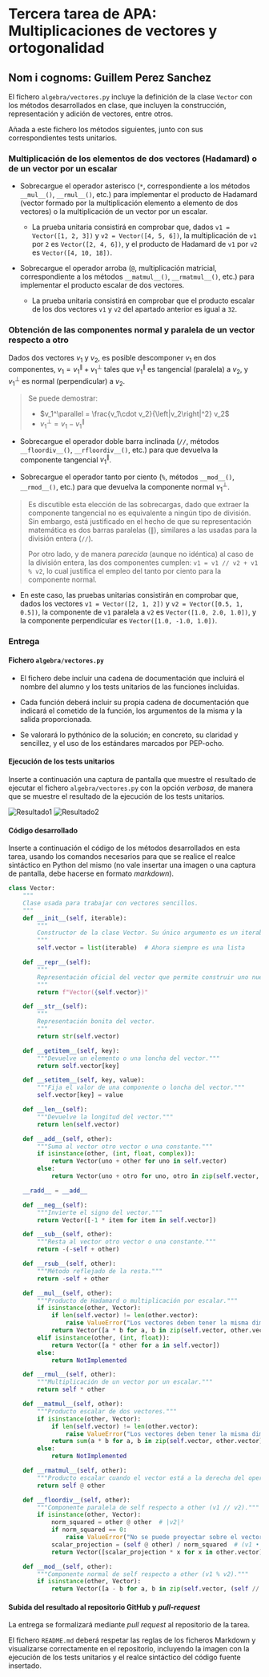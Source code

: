 # Tercera tarea de APA: Multiplicaciones de vectores y ortogonalidad

## Nom i cognoms: Guillem Perez Sanchez

El fichero `algebra/vectores.py` incluye la definición de la clase `Vector` con los
métodos desarrollados en clase, que incluyen la construcción, representación y
adición de vectores, entre otros.

Añada a este fichero los métodos siguientes, junto con sus correspondientes
tests unitarios.

### Multiplicación de los elementos de dos vectores (Hadamard) o de un vector por un escalar

- Sobrecargue el operador asterisco (`*`, correspondiente a los métodos `__mul__()`,
  `__rmul__()`, etc.) para implementar el producto de Hadamard (vector formado por
  la multiplicación elemento a elemento de dos vectores) o la multiplicación de un
  vector por un escalar.

  - La prueba unitaria consistirá en comprobar que, dados `v1 = Vector([1, 2, 3])` y
    `v2 = Vector([4, 5, 6])`, la multiplicación de `v1` por `2` es `Vector([2, 4, 6])`,
    y el producto de Hadamard de `v1` por `v2` es `Vector([4, 10, 18])`.

- Sobrecargue el operador arroba (`@`, multiplicación matricial, correspondiente a los
  métodos `__matmul__()`, `__rmatmul__()`, etc.) para implementar el producto escalar
  de dos vectores.

  - La prueba unitaria consistirá en comprobar que el producto escalar de los dos
    vectores `v1` y `v2` del apartado anterior es igual a `32`.

### Obtención de las componentes normal y paralela de un vector respecto a otro

Dados dos vectores $v_1$ y $v_2$, es posible descomponer $v_1$ en dos componentes,
$v_1 = v_1^\parallel + v_1^\perp$ tales que $v_1^\parallel$ es tangencial (paralela) a
$v_2$, y $v_1^\perp$ es normal (perpendicular) a $v_2$.

> Se puede demostrar:
>
> - $v_1^\parallel = \frac{v_1\cdot v_2}{\left|v_2\right|^2} v_2$
> - $v_1^\perp = v_1 - v_1^\parallel$

- Sobrecargue el operador doble barra inclinada (`//`, métodos `__floordiv__()`,
  `__rfloordiv__()`, etc.) para que devuelva la componente tangencial $v_1^\parallel$.

- Sobrecargue el operador tanto por ciento (`%`, métodos `__mod__()`, `__rmod__()`, etc.)
  para que devuelva la componente normal $v_1^\perp$.

> Es discutible esta elección de las sobrecargas, dado que extraer la componente
> tangencial no es equivalente a ningún tipo de división. Sin embargo, está
> justificado en el hecho de que su representación matemática es dos barras
> paralelas ($\parallel$), similares a las usadas para la división entera (`//`).
>
> Por otro lado, y de manera *parecida* (aunque no idéntica) al caso de la división
> entera, las dos componentes cumplen: `v1 = v1 // v2 + v1 % v2`, lo cual justifica
> el empleo del tanto por ciento para la componente normal.

- En este caso, las pruebas unitarias consistirán en comprobar que, dados los vectores
  `v1 = Vector([2, 1, 2])` y `v2 = Vector([0.5, 1, 0.5])`, la componente de `v1` paralela
  a `v2` es `Vector([1.0, 2.0, 1.0])`, y la componente perpendicular es `Vector([1.0, -1.0, 1.0])`.

### Entrega

#### Fichero `algebra/vectores.py`

- El fichero debe incluir una cadena de documentación que incluirá el nombre del alumno
  y los tests unitarios de las funciones incluidas.

- Cada función deberá incluir su propia cadena de documentación que indicará el cometido
  de la función, los argumentos de la misma y la salida proporcionada.

- Se valorará lo pythónico de la solución; en concreto, su claridad y sencillez, y el
  uso de los estándares marcados por PEP-ocho.

#### Ejecución de los tests unitarios

Inserte a continuación una captura de pantalla que muestre el resultado de ejecutar el
fichero `algebra/vectores.py` con la opción *verbosa*, de manera que se muestre el
resultado de la ejecución de los tests unitarios.

![Resultado1](IMG_Res1.png)
![Resultado2](IMG_Res2.png)

#### Código desarrollado

Inserte a continuación el código de los métodos desarrollados en esta tarea, usando los
comandos necesarios para que se realice el realce sintáctico en Python del mismo (no
vale insertar una imagen o una captura de pantalla, debe hacerse en formato *markdown*).

```python
class Vector:
    """
    Clase usada para trabajar con vectores sencillos.
    """
    def __init__(self, iterable):
        """
        Constructor de la clase Vector. Su único argumento es un iterable con las componentes del vector.
        """
        self.vector = list(iterable)  # Ahora siempre es una lista

    def __repr__(self):
        """
        Representación oficial del vector que permite construir uno nuevo idéntico mediante copia-pega.
        """
        return f"Vector({self.vector})"

    def __str__(self):
        """
        Representación bonita del vector.
        """
        return str(self.vector)

    def __getitem__(self, key):
        """Devuelve un elemento o una loncha del vector."""
        return self.vector[key]

    def __setitem__(self, key, value):
        """Fija el valor de una componente o loncha del vector."""
        self.vector[key] = value

    def __len__(self):
        """Devuelve la longitud del vector."""
        return len(self.vector)

    def __add__(self, other):
        """Suma al vector otro vector o una constante."""
        if isinstance(other, (int, float, complex)):
            return Vector(uno + other for uno in self.vector)
        else:
            return Vector(uno + otro for uno, otro in zip(self.vector, other.vector))

    __radd__ = __add__

    def __neg__(self):
        """Invierte el signo del vector."""
        return Vector([-1 * item for item in self.vector])

    def __sub__(self, other):
        """Resta al vector otro vector o una constante."""
        return -(-self + other)

    def __rsub__(self, other):
        """Método reflejado de la resta."""
        return -self + other

    def __mul__(self, other):
        """Producto de Hadamard o multiplicación por escalar."""
        if isinstance(other, Vector):  
            if len(self.vector) != len(other.vector):
                raise ValueError("Los vectores deben tener la misma dimensión para el producto de Hadamard")
            return Vector([a * b for a, b in zip(self.vector, other.vector)])
        elif isinstance(other, (int, float)):  
            return Vector([a * other for a in self.vector])
        else:
            return NotImplemented

    def __rmul__(self, other):
        """Multiplicación de un vector por un escalar."""
        return self * other  

    def __matmul__(self, other):
        """Producto escalar de dos vectores."""
        if isinstance(other, Vector):
            if len(self.vector) != len(other.vector):
                raise ValueError("Los vectores deben tener la misma dimensión para el producto escalar")
            return sum(a * b for a, b in zip(self.vector, other.vector))
        else:
            return NotImplemented

    def __rmatmul__(self, other):
        """Producto escalar cuando el vector está a la derecha del operador @."""
        return self @ other  

    def __floordiv__(self, other):
        """Componente paralela de self respecto a other (v1 // v2)."""
        if isinstance(other, Vector):
            norm_squared = other @ other  # |v2|²
            if norm_squared == 0:
                raise ValueError("No se puede proyectar sobre el vector cero")
            scalar_projection = (self @ other) / norm_squared  # (v1 • v2) / |v2|²
            return Vector([scalar_projection * x for x in other.vector])  # v1^||

    def __mod__(self, other):
        """Componente normal de self respecto a other (v1 % v2)."""
        if isinstance(other, Vector):
            return Vector([a - b for a, b in zip(self.vector, (self // other).vector)])  # v1^⊥ = v1 - v1^||
```

#### Subida del resultado al repositorio GitHub y *pull-request*

La entrega se formalizará mediante *pull request* al repositorio de la tarea.

El fichero `README.md` deberá respetar las reglas de los ficheros Markdown y
visualizarse correctamente en el repositorio, incluyendo la imagen con la ejecución de
los tests unitarios y el realce sintáctico del código fuente insertado.
